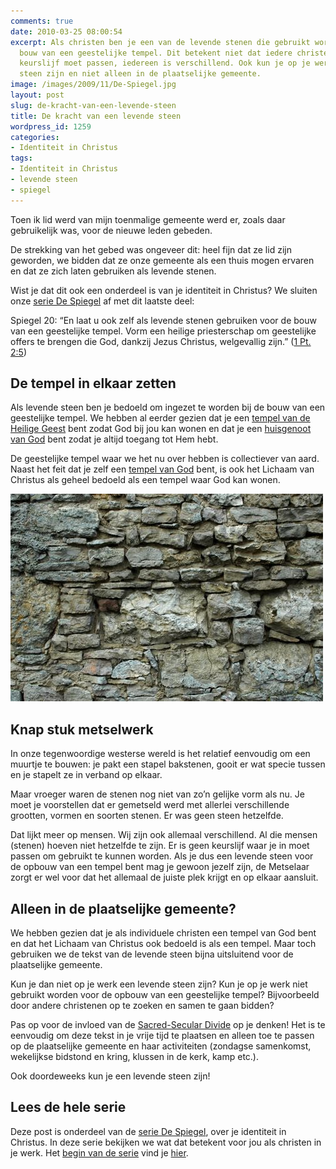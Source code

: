 ```yaml
---
comments: true
date: 2010-03-25 08:00:54
excerpt: Als christen ben je een van de levende stenen die gebruikt worden voor de
  bouw van een geestelijke tempel. Dit betekent niet dat iedere christen in hetzelfde
  keurslijf moet passen, iedereen is verschillend. Ook kun je op je werk een levende
  steen zijn en niet alleen in de plaatselijke gemeente.
image: /images/2009/11/De-Spiegel.jpg
layout: post
slug: de-kracht-van-een-levende-steen
title: De kracht van een levende steen
wordpress_id: 1259
categories:
- Identiteit in Christus
tags:
- Identiteit in Christus
- levende steen
- spiegel
---
```


Toen ik lid werd van mijn toenmalige gemeente werd er, zoals daar gebruikelijk was, voor de nieuwe leden gebeden.

De strekking van het gebed was ongeveer dit: heel fijn dat ze lid zijn geworden, we bidden dat ze onze gemeente als een thuis mogen ervaren en dat ze zich laten gebruiken als levende stenen.

Wist je dat dit ook een onderdeel is van je identiteit in Christus? We sluiten onze [serie De Spiegel](/2009/11/09/kijk-eens-wat-vaker-in-de-spiegel/) af met dit laatste deel:

Spiegel 20: “En laat u ook zelf als levende stenen gebruiken voor de bouw van een geestelijke tempel. Vorm een heilige priesterschap om geestelijke offers te brengen die God, dankzij Jezus Christus, welgevallig zijn.” ([1 Pt. 2:5](http://www.biblija.net/biblija.cgi?m=1+pt+2%3A5&id42=0&id18=1&pos=0&l=nl&set=10))





## De tempel in elkaar zetten


Als levende steen ben je bedoeld om ingezet te worden bij de bouw van een geestelijke tempel. We hebben al eerder gezien dat je een [tempel van de Heilige Geest](/2010/01/28/ontdek-de-verborgen-schat-van-gods-tempel/) bent zodat God bij jou kan wonen en dat je een [huisgenoot van God](/2010/02/18/doe-maar-alsof-je-thuis-bent-hoor/) bent zodat je altijd toegang tot Hem hebt.

De geestelijke tempel waar we het nu over hebben is collectiever van aard. Naast het feit dat je zelf een [tempel van God](/2010/01/28/ontdek-de-verborgen-schat-van-gods-tempel/) bent, is ook het Lichaam van Christus als geheel bedoeld als een tempel waar God kan wonen.

![Stenen muur](/images/2010/03/muur.jpg)



## Knap stuk metselwerk


In onze tegenwoordige westerse wereld is het relatief eenvoudig om een muurtje te bouwen: je pakt een stapel bakstenen, gooit er wat specie tussen en je stapelt ze in verband op elkaar.

Maar vroeger waren de stenen nog niet van zo’n gelijke vorm als nu. Je moet je voorstellen dat er gemetseld werd met allerlei verschillende grootten, vormen en soorten stenen. Er was geen steen hetzelfde.

Dat lijkt meer op mensen. Wij zijn ook allemaal verschillend. Al die mensen (stenen) hoeven niet hetzelfde te zijn. Er is geen keurslijf waar je in moet passen om gebruikt te kunnen worden. Als je dus een levende steen voor de opbouw van een tempel bent mag je gewoon jezelf zijn, de Metselaar zorgt er wel voor dat het allemaal de juiste plek krijgt en op elkaar aansluit.



## Alleen in de plaatselijke gemeente?


We hebben gezien dat je als individuele christen een tempel van God bent en dat het Lichaam van Christus ook bedoeld is als een tempel. Maar toch gebruiken we de tekst van de levende steen bijna uitsluitend voor de plaatselijke gemeente.

Kun je dan niet op je werk een levende steen zijn? Kun je op je werk niet gebruikt worden voor de opbouw van een geestelijke tempel? Bijvoorbeeld door andere christenen op te zoeken en samen te gaan bidden?

Pas op voor de invloed van de [Sacred-Secular Divide](/2010/02/01/sacred-secular-divide/) op je denken! Het is te eenvoudig om deze tekst in je vrije tijd te plaatsen en alleen toe te passen op de plaatselijke gemeente en haar activiteiten (zondagse samenkomst, wekelijkse bidstond en kring, klussen in de kerk, kamp etc.).

Ook doordeweeks kun je een levende steen zijn!



## Lees de hele serie


Deze post is onderdeel van de [serie De Spiegel](/2009/11/09/kijk-eens-wat-vaker-in-de-spiegel/), over je identiteit in Christus. In deze serie bekijken we wat dat betekent voor jou als christen in je werk. Het [begin van de serie](/2009/11/09/kijk-eens-wat-vaker-in-de-spiegel/) vind je [hier](/2009/11/09/kijk-eens-wat-vaker-in-de-spiegel/).
